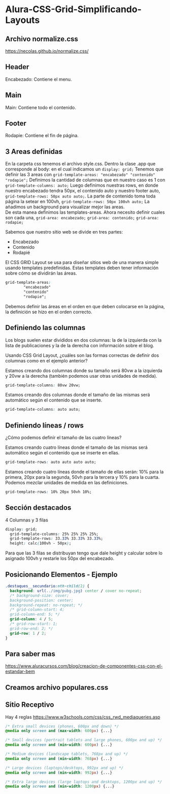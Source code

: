 # Alura-CSS-Grid-Simplificando-Layouts

## Archivo normalize.css

<https://necolas.github.io/normalize.css/>

## Header

Encabezado: Contiene el menu.

## Main

Main: Contiene todo el contenido.

## Footer

Rodapie: Contiene el fin de página.

## 3 Areas definidas

En la carpeta css tenemos el archivo style.css. Dentro la clase .app que corresponde al body: en el cual indicamos un ``display: grid;``
Tenemos que definir las 3 areas con ``grid-template-areas: "encabezado" "contenido" "rodapie";``
Definimos la cantidad de columnas que en nuestro caso es 1 con ``grid-template-columns: auto;``
Luego definimos nuestras rows, en donde nuestro encabezado tendra 50px, el contenido auto y nuestro footer auto, ``grid-template-rows: 50px auto auto;``. La parte de contenido toma toda página la setear en 100vh, ``grid-template-rows: 50px 100vh auto;``
La añadimos un background para visualizar mejor las areas.  
De esta manea definimos las templates-areas.
Ahora necesito definir cuales son cada una, ``grid-area: encabezado;`` ``grid-area: contenido;`` ``grid-area: rodapie;``  

Sabemos que nuestro sitio web se divide en tres partes:

* Encabezado
* Contenido
* Rodapié  

El CSS GRID Layout se usa para diseñar sitios web de una manera simple usando templates predefinidas. Estas templates deben tener información sobre cómo se dividirán las áreas.

```css
grid-template-areas:
        "encabezado"
        "contenido"
        "rodapie";
```  

Debemos definir las áreas en el orden en que deben colocarse en la página, la definición se hizo en el orden correcto.  

## Definiendo las columnas  

Los blogs suelen estar divididos en dos columnas: la de la izquierda con la lista de publicaciones y la de la derecha con información sobre el blog.

Usando CSS Grid Layout, ¿cuáles son las formas correctas de definir dos columnas como en el ejemplo anterior?  

Estamos creando dos columnas donde su tamaño será 80vw a la izquierda y 20vw a la derecha (también podemos usar otras unidades de medida).

```css
grid-template-columns: 80vw 20vw;
```

Estamos creando dos columnas donde el tamaño de las mismas será automático según el contenido que se inserte.

```css
grid-template-columns: auto auto;
```

## Definiendo líneas / rows

¿Cómo podemos definir el tamaño de las cuatro líneas?  

Estamos creando cuatro líneas donde el tamaño de las mismas será automático según el contenido que se inserte en ellas.

```css
grid-template-rows: auto auto auto auto;
```

Estamos creando cuatro líneas donde el tamaño de ellas serán: 10% para la primera, 20px para la segunda, 50vh para la tercera y 10% para la cuarta. Podemos mezclar unidades de medida en las definiciones.

```css
grid-template-rows: 10% 20px 50vh 10%;
```  

## Sección destacados

4 Columnas y 3 filas

```css
display: grid;
  grid-template-columns: 25% 25% 25% 25%;
  grid-template-rows: 33.33% 33.33% 33.33%;
  height: calc(100vh - 50px);
```

Para que las 3 filas se distribuyan tengo que dale height y calcular sobre lo asignado 100vh y restarle los 50px del encabezado.

## Posicionando Elementos - Ejemplo

```css
.destaques__secundario:nth-child(2) {
  background: url(../img/pubg.jpg) center / cover no-repeat;
  /* background-size: cover;
  background-position: center;
  background-repeat: no-repeat; */
  /* grid-column-start: 4;
  grid-column-end: 5; */
  grid-column: 4 / 5;
  /* grid-row-start: 1;
  grid-row-end: 2; */
  grid-row: 1 / 2;
}
```

## Para saber mas

<https://www.aluracursos.com/blog/creacion-de-componentes-css-con-el-estandar-bem>

## Creamos archivo populares.css

## Sitio Receptivo  

Hay 4 reglas <https://www.w3schools.com/css/css_rwd_mediaqueries.asp>  

```css
/* Extra small devices (phones, 600px and down) */
@media only screen and (max-width: 600px) {...}

/* Small devices (portrait tablets and large phones, 600px and up) */
@media only screen and (min-width: 600px) {...}

/* Medium devices (landscape tablets, 768px and up) */
@media only screen and (min-width: 768px) {...}

/* Large devices (laptops/desktops, 992px and up) */
@media only screen and (min-width: 992px) {...}

/* Extra large devices (large laptops and desktops, 1200px and up) */
@media only screen and (min-width: 1200px) {...}
```